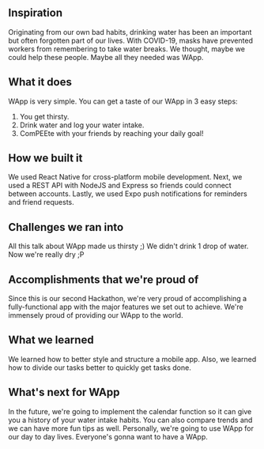 ## Inspiration
Originating from our own bad habits, drinking water has been an important but often forgotten part of our lives. With COVID-19, masks have prevented workers from remembering to take water breaks. We thought, maybe we could help these people. Maybe all they needed was WApp.

## What it does
WApp is very simple. You can get a taste of our WApp in 3 easy steps:
1. You get thirsty.
2. Drink water and log your water intake.
3. ComPEEte with your friends by reaching your daily goal!

## How we built it
We used React Native for cross-platform mobile development. Next, we used a REST API with NodeJS and Express so friends could connect between accounts. Lastly, we used Expo push notifications for reminders and friend requests.

## Challenges we ran into
All this talk about WApp made us thirsty ;) We didn't drink 1 drop of water. Now we're really dry ;P

## Accomplishments that we're proud of
Since this is our second Hackathon, we're very proud of accomplishing a fully-functional app with the major features we set out to achieve. We're immensely proud of providing our WApp to the world. 

## What we learned
We learned how to better style and structure a mobile app. Also, we learned how to divide our tasks better to quickly get tasks done.

## What's next for WApp
In the future, we're going to implement the calendar function so it can give you a history of your water intake habits. You can also compare trends and we can have more fun tips as well. Personally, we're going to use WApp for our day to day lives. Everyone's gonna want to have a WApp.
